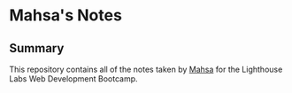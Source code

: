 # Mahsa's Notes
## Summary
This repository contains all of the notes taken by [Mahsa](https://github.com/Mahsa1990a) for the Lighthouse Labs Web Development Bootcamp.
